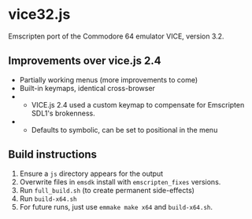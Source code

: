 # vice32.js
Emscripten port of the Commodore 64 emulator VICE, version 3.2.

## Improvements over vice.js 2.4
* Partially working menus (more improvements to come)
* Built-in keymaps, identical cross-browser
* * VICE.js 2.4 used a custom keymap to compensate for Emscripten SDL1's brokenness.
* * Defaults to symbolic, can be set to positional in the menu
## Build instructions
1. Ensure a `js` directory appears for the output
1. Overwrite files in `emsdk` install with `emscripten_fixes` versions.
1. Run `full_build.sh` (to create permanent side-effects)
1. Run `build-x64.sh`
1. For future runs, just use `emmake make x64` and `build-x64.sh`. 